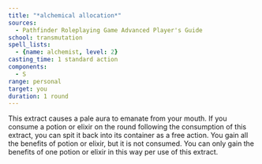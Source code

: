 ```yaml
---
title: "*alchemical allocation*"
sources:
  - Pathfinder Roleplaying Game Advanced Player's Guide
school: transmutation
spell_lists:
  - {name: alchemist, level: 2}
casting_time: 1 standard action
components:
  - S
range: personal
target: you
duration: 1 round
---
```


This extract causes a pale aura to emanate from your mouth. If you consume a potion or elixir on the round following the consumption of this extract, you can spit it back into its container as a free action. You gain all the benefits of potion or elixir, but it is not consumed. You can only gain the benefits of one potion or elixir in this way per use of this extract.

